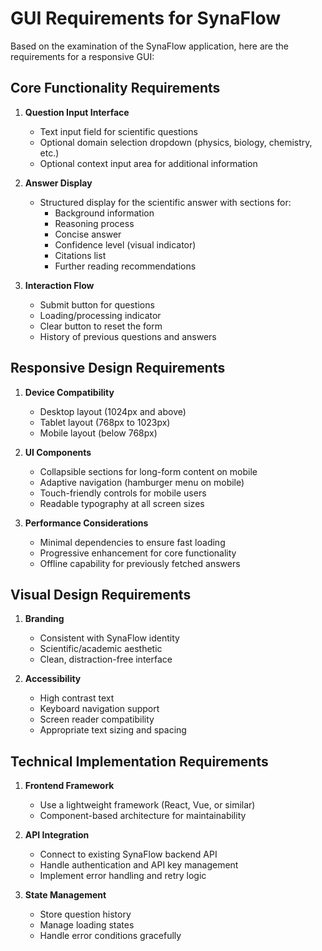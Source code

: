 # GUI Requirements for SynaFlow

Based on the examination of the SynaFlow application, here are the requirements for a responsive GUI:

## Core Functionality Requirements

1. **Question Input Interface**
   - Text input field for scientific questions
   - Optional domain selection dropdown (physics, biology, chemistry, etc.)
   - Optional context input area for additional information

2. **Answer Display**
   - Structured display for the scientific answer with sections for:
     - Background information
     - Reasoning process
     - Concise answer
     - Confidence level (visual indicator)
     - Citations list
     - Further reading recommendations

3. **Interaction Flow**
   - Submit button for questions
   - Loading/processing indicator
   - Clear button to reset the form
   - History of previous questions and answers

## Responsive Design Requirements

1. **Device Compatibility**
   - Desktop layout (1024px and above)
   - Tablet layout (768px to 1023px)
   - Mobile layout (below 768px)

2. **UI Components**
   - Collapsible sections for long-form content on mobile
   - Adaptive navigation (hamburger menu on mobile)
   - Touch-friendly controls for mobile users
   - Readable typography at all screen sizes

3. **Performance Considerations**
   - Minimal dependencies to ensure fast loading
   - Progressive enhancement for core functionality
   - Offline capability for previously fetched answers

## Visual Design Requirements

1. **Branding**
   - Consistent with SynaFlow identity
   - Scientific/academic aesthetic
   - Clean, distraction-free interface

2. **Accessibility**
   - High contrast text
   - Keyboard navigation support
   - Screen reader compatibility
   - Appropriate text sizing and spacing

## Technical Implementation Requirements

1. **Frontend Framework**
   - Use a lightweight framework (React, Vue, or similar)
   - Component-based architecture for maintainability

2. **API Integration**
   - Connect to existing SynaFlow backend API
   - Handle authentication and API key management
   - Implement error handling and retry logic

3. **State Management**
   - Store question history
   - Manage loading states
   - Handle error conditions gracefully

